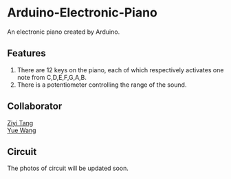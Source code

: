 # Arduino-Electronic-Piano
An electronic piano created by Arduino. 
## Features
1. There are 12 keys on the piano, each of which respectively activates one note from C,D,E,F,G,A,B.
2. There is a potentiometer controlling the range of the sound.

## Collaborator
[Ziyi Tang](https://github.com/Charlespartina) <br>
[Yue Wang](https://github.com/percell)

## Circuit
The photos of circuit will be updated soon.

